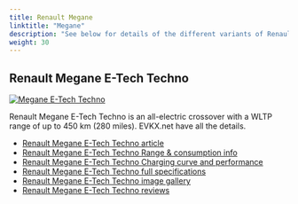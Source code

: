 ```yaml
---
title: Renault Megane
linktitle: "Megane"
description: "See below for details of the different variants of Renault Megane"
weight: 30
---
```

## Renault Megane E-Tech Techno

<a href="/models/renault/megane/megane_e-tech_techno/"><img src="https://media.evkx.net/multimedia/models/renault/megane/megane_e-tech_techno/main_1_st.jpeg" class="img-fluid" alt="Megane E-Tech Techno" ></a>

Renault Megane E-Tech Techno is an all-electric crossover with a WLTP range of up to 450 km (280 miles). EVKX.net have all the details. 

- [Renault Megane E-Tech Techno article](/models/renault/megane/megane_e-tech_techno/)
- [Renault Megane E-Tech Techno Range & consumption info](/models/renault/megane/megane_e-tech_techno/rangeandconsumption)
- [Renault Megane E-Tech Techno Charging curve and performance](/models/renault/megane/megane_e-tech_techno/chargingcurve)
- [Renault Megane E-Tech Techno full specifications](/models/renault/megane/megane_e-tech_techno/specifications)
- [Renault Megane E-Tech Techno image gallery](/models/renault/megane/megane_e-tech_techno/gallery)
- [Renault Megane E-Tech Techno reviews](/models/renault/megane/megane_e-tech_techno/reviews)

